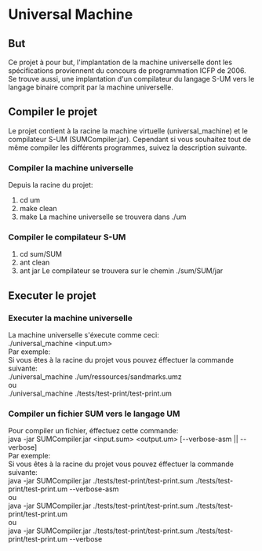 # Universal Machine

## But
Ce projet à pour but, l'implantation de la machine universelle dont les spécifications
proviennent du concours de programmation ICFP de 2006.
Se trouve aussi, une implantation d'un compilateur du langage S-UM vers le langage binaire comprit par la machine universelle.

## Compiler le projet
Le projet contient à la racine la machine virtuelle (universal_machine) et le compilateur S-UM (SUMCompiler.jar).
Cependant si vous souhaitez tout de même compiler les différents programmes,
suivez la description suivante.

### Compiler la machine universelle
Depuis la racine du projet:
1. cd um
2. make clean
3. make
La machine universelle se trouvera dans ./um

### Compiler le compilateur S-UM
1. cd sum/SUM
2. ant clean
3. ant jar
Le compilateur se trouvera sur le chemin ./sum/SUM/jar

## Executer le projet
### Executer la machine universelle
La machine universelle s'éxecute comme ceci:  
./universal_machine <input.um>  
Par exemple:  
Si vous êtes à la racine du projet vous pouvez éffectuer la commande suivante:  
./universal_machine ./um/ressources/sandmarks.umz  
ou  
./universal_machine ./tests/test-print/test-print.um  

### Compiler un fichier SUM vers le langage UM
Pour compiler un fichier, éffectuez cette commande:  
java -jar SUMCompiler.jar <input.sum> <output.um> [--verbose-asm || --verbose]  
Par exemple:  
Si vous êtes à la racine du projet vous pouvez éffectuer la commande suivante:  
java -jar SUMCompiler.jar ./tests/test-print/test-print.sum ./tests/test-print/test-print.um --verbose-asm  
ou  
java -jar SUMCompiler.jar ./tests/test-print/test-print.sum ./tests/test-print/test-print.um  
ou  
java -jar SUMCompiler.jar ./tests/test-print/test-print.sum ./tests/test-print/test-print.um --verbose  
